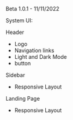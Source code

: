 Beta 1.0.1 - 11/11/2022

System UI:

Header
- Logo
- Navigation links
- Light and Dark Mode
- button

Sidebar
- Responsive Layout

Landing Page
- Responsive Layout
